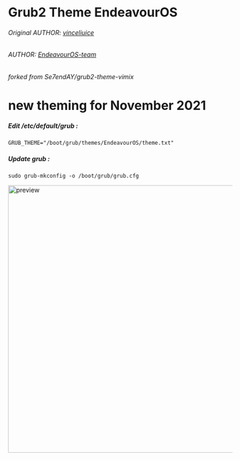# Grub2 Theme EndeavourOS
###### Original AUTHOR: [vinceliuice](http://gnome-look.org/content/show.php/Grub-themes-vimix?content=169954)
###### AUTHOR: [EndeavourOS-team](https://github.com/endeavouros-team)
###### forked from Se7endAY/grub2-theme-vimix
# new theming for November 2021

##### Edit /etc/default/grub :

```shell
GRUB_THEME="/boot/grub/themes/EndeavourOS/theme.txt"
```
##### Update grub :

```shell
sudo grub-mkconfig -o /boot/grub/grub.cfg
```

<img src="https://raw.githubusercontent.com/endeavouros-team/grub2-theme-endeavouros/preview.png" alt="preview" width="600"/>

